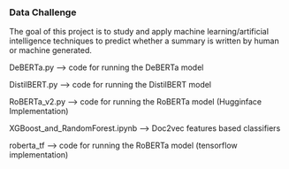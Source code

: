 ### Data Challenge


The goal of this project is to study and apply machine learning/artificial intelligence techniques to predict whether a summary is written by human or machine generated.


DeBERTa.py --> code for running the DeBERTa model 

DistilBERT.py --> code for running the DistilBERT model 

RoBERTa_v2.py --> code for running the RoBERTa model (Hugginface Implementation) 

XGBoost_and_RandomForest.ipynb --> Doc2vec features based classifiers 

roberta_tf --> code for running the RoBERTa model (tensorflow implementation)


